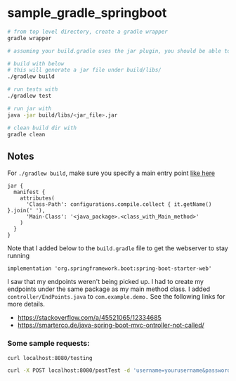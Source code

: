 # sample_gradle_springboot

```sh
# from top level directory, create a gradle wrapper
gradle wrapper

# assuming your build.gradle uses the jar plugin, you should be able to run the following tasks

# build with below
# this will generate a jar file under build/libs/
./gradlew build

# run tests with
./gradlew test

# run jar with
java -jar build/libs/<jar_file>.jar

# clean build dir with 
gradle clean
```

## Notes
For `./gradlew build`, make sure you specify a main entry point [like here](https://stackoverflow.com/a/32567525/12334685)
```
jar {
  manifest {
    attributes(
      'Class-Path': configurations.compile.collect { it.getName() }.join(' '),
      'Main-Class': '<java_package>.<class_with_Main_method>'
    )
  }
}
```

Note that I added below to the `build.gradle` file to get the webserver to stay running
```
implementation 'org.springframework.boot:spring-boot-starter-web'
```

I saw that my endpoints weren't being picked up. I had to create my endpoints under the same package as my main method class. I added `controller/EndPoints.java` to `com.example.demo.` See the following links for more details.
- https://stackoverflow.com/a/45521065/12334685
- https://smarterco.de/java-spring-boot-mvc-ontroller-not-called/

### Some sample requests:
```sh
curl localhost:8080/testing

curl -X POST localhost:8080/postTest -d 'username=yourusername&password=yourpassword'
```
